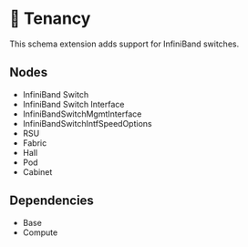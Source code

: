 # 🧩 Tenancy

This schema extension adds support for InfiniBand switches.

## Nodes

- InfiniBand Switch
- InfiniBand Switch Interface
- InfiniBandSwitchMgmtInterface
- InfiniBandSwitchIntfSpeedOptions
- RSU
- Fabric
- Hall
- Pod
- Cabinet

## Dependencies

- Base
- Compute

